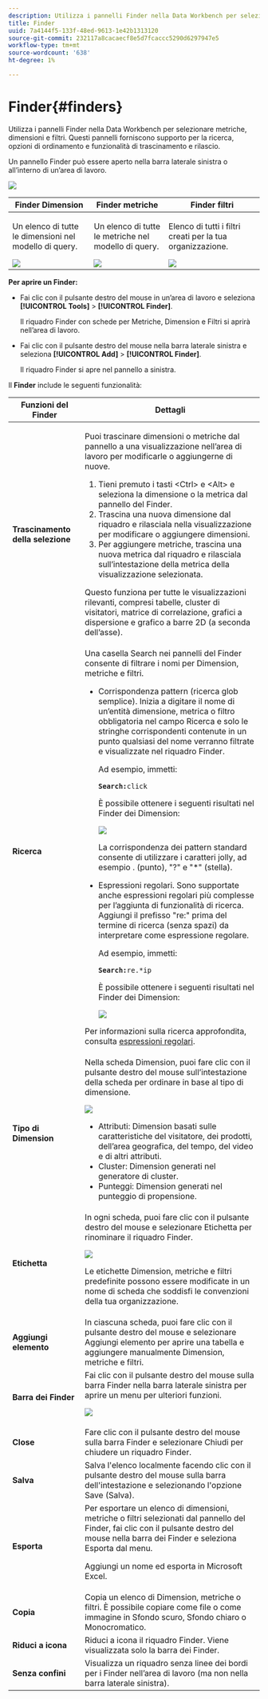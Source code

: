 ```yaml
---
description: Utilizza i pannelli Finder nella Data Workbench per selezionare metriche, dimensioni e filtri. Questi pannelli forniscono supporto per la ricerca, opzioni di ordinamento e funzionalità di trascinamento e rilascio.
title: Finder
uuid: 7a4144f5-133f-48ed-9613-1e42b1313120
source-git-commit: 232117a8cacaecf8e5d7fcaccc5290d6297947e5
workflow-type: tm+mt
source-wordcount: '638'
ht-degree: 1%

---
```



# Finder{#finders}

Utilizza i pannelli Finder nella Data Workbench per selezionare metriche, dimensioni e filtri. Questi pannelli forniscono supporto per la ricerca, opzioni di ordinamento e funzionalità di trascinamento e rilascio.

Un pannello Finder può essere aperto nella barra laterale sinistra o all’interno di un’area di lavoro.

![](assets/query_entity_panel_main.png)

<table id="table_3E43DBA0646842898F14F31374F9E39C"> 
 <thead> 
  <tr> 
   <th colname="col1" class="entry"> Finder Dimension </th> 
   <th colname="col2" class="entry"> Finder metriche </th> 
   <th colname="col3" class="entry"> Finder filtri </th> 
  </tr>
 </thead>
 <tbody> 
  <tr> 
   <td colname="col1"> <p>Un elenco di tutte le dimensioni nel modello di query. </p><img placement="break" id="image_D7D317D84C0843BE8D324E5B9F7AF20D" src="assets/query_entity_dim_panel.png" /> </td> 
   <td colname="col2"> <p>Un elenco di tutte le metriche nel modello di query. </p><img placement="break" id="image_04553B2F2C6A48FE897B4EFF002BED59" src="assets/query_entity_metric_panel.png" /> </td> 
   <td colname="col3"> <p>Elenco di tutti i filtri creati per la tua organizzazione. </p><img placement="break" id="image_920E72D795644634A82D1955CB64B355" src="assets/query_entity_filters_panel.png" /> </td> 
  </tr> 
 </tbody> 
</table>

**Per aprire un Finder:**

* Fai clic con il pulsante destro del mouse in un’area di lavoro e seleziona **[!UICONTROL Tools]** > **[!UICONTROL Finder]**.

   Il riquadro Finder con schede per Metriche, Dimension e Filtri si aprirà nell’area di lavoro.

* Fai clic con il pulsante destro del mouse nella barra laterale sinistra e seleziona **[!UICONTROL Add]** > **[!UICONTROL Finder]**.

   Il riquadro Finder si apre nel pannello a sinistra.

Il **Finder** include le seguenti funzionalità:

<table id="table_072047E919204577AE85789BAE0F4EE8"> 
 <thead> 
  <tr> 
   <th colname="col1" class="entry"> Funzioni del Finder </th> 
   <th colname="col2" class="entry"> Dettagli </th> 
  </tr>
 </thead>
 <tbody> 
  <tr> 
   <td colname="col1"><b>Trascinamento della selezione</b> </td> 
   <td colname="col2"> <p> Puoi trascinare dimensioni o metriche dal pannello a una visualizzazione nell’area di lavoro per modificarle o aggiungerne di nuove. </p> 
    <ol id="ol_612DC76EC04C4FCE938B20B388C43CE8"> 
     <li id="li_7F73B781141E4B8CAE9800F580F62E44">Tieni premuto i tasti <span class="uicontrol"> &lt;Ctrl&gt;</span> e <span class="uicontrol"> &lt;Alt&gt;</span> e seleziona la dimensione o la metrica dal pannello del Finder. </li> 
     <li id="li_631D57976F71415AA61F33EBBFDD128A">Trascina una nuova dimensione dal riquadro e rilasciala nella visualizzazione per modificare o aggiungere dimensioni. </li> 
     <li id="li_5329FB82225F46EBBE3A996A641058DE">Per aggiungere metriche, trascina una nuova metrica dal riquadro e rilasciala sull’intestazione della metrica della visualizzazione selezionata. </li> 
    </ol> <p>Questo funziona per tutte le visualizzazioni rilevanti, compresi tabelle, cluster di visitatori, matrice di correlazione, grafici a dispersione e grafico a barre 2D (a seconda dell’asse). </p> </td> 
  </tr> 
  <tr> 
   <td colname="col1"><b>Ricerca</b> </td> 
   <td colname="col2">Una casella <span class="uicontrol"> Search</span> nei pannelli del Finder consente di filtrare i nomi per Dimension, metriche e filtri. 
    <ul id="ul_0F6F377E9906472E99008EBE7483F689"> 
     <li id="li_75857895EDB045C8B2960393854B257D"> <p>Corrispondenza pattern (ricerca glob semplice). Inizia a digitare il nome di un’entità dimensione, metrica o filtro obbligatoria nel campo Ricerca e solo le stringhe corrispondenti contenute in un punto qualsiasi del nome verranno filtrate e visualizzate nel riquadro Finder. </p> <p>Ad esempio, immetti: </p> <code><b>Search:</b>click</code> <p>È possibile ottenere i seguenti risultati nel Finder dei Dimension: </p> <p><img placement="break" id="image_7CBAAABA92BB47658B7F9F5C0263CF20" src="assets/finders_glob_search.png" /> </p> <p>La corrispondenza dei pattern standard consente di utilizzare i caratteri jolly, ad esempio . (punto), "?" e "*" (stella). </p> </li> 
     <li id="li_044F9EC1399B44CD81E1852F85137704"> <p>Espressioni regolari. Sono supportate anche espressioni regolari più complesse per l’aggiunta di funzionalità di ricerca. Aggiungi il prefisso "re:" prima del termine di ricerca (senza spazi) da interpretare come espressione regolare. </p> <p>Ad esempio, immetti: </p> <code><b>Search:</b>re.*ip</code> <p>È possibile ottenere i seguenti risultati nel Finder dei Dimension: </p> <p><img placement="break" id="image_F47DB90B36504997AA1C509855B89A47" src="assets/finders_regex_search.png" /> </p> </li> 
    </ul> <p>Per informazioni sulla ricerca approfondita, consulta <a href="https://experienceleague.adobe.com/docs/data-workbench/using/dataset/c-reg-exp.html" format="http" scope="external"> espressioni regolari</a>. </p> </td> 
  </tr> 
  <tr> 
   <td colname="col1"><b>Tipo di Dimension</b> </td> 
   <td colname="col2">Nella scheda Dimension, puoi fare clic con il pulsante destro del mouse sull’intestazione della scheda per ordinare in base al tipo di dimensione. <p><img id="image_FB44D0F4D36B4AD7A6165E0432211AB6" placement="break" src="assets/query_entity_search_types.png" /> 
     <ul id="ul_D36B8474730F4859BC7AA015CC1B8EF0"> 
      <li id="li_4AE1D5699D0E45AF880A134F886B8B19">Attributi: Dimension basati sulle caratteristiche del visitatore, dei prodotti, dell’area geografica, del tempo, del video e di altri attributi. </li> 
      <li id="li_0B2A08F8CBE94356AC506F95DC268C47">Cluster: Dimension generati nel generatore di cluster. </li> 
      <li id="li_4BC3396A680B49A4B6BDAAD066826864">Punteggi: Dimension generati nel punteggio di propensione. </li> 
     </ul> </p> </td> 
  </tr> 
  <tr> 
   <td colname="col1"><b>Etichetta</b> </td> 
   <td colname="col2">In ogni scheda, puoi fare clic con il pulsante destro del mouse e selezionare <span class="uicontrol"> Etichetta</span> per rinominare il riquadro Finder. <p><img placement="break" id="image_F61C57F6548646069242DFB2490C67B9" src="assets/label_change.png" /> </p> <p>Le etichette Dimension, metriche e filtri predefinite possono essere modificate in un nome di scheda che soddisfi le convenzioni della tua organizzazione. </p> </td> 
  </tr> 
  <tr> 
   <td colname="col1"><b>Aggiungi elemento</b> </td> 
   <td colname="col2">In ciascuna scheda, puoi fare clic con il pulsante destro del mouse e selezionare <span class="uicontrol"> Aggiungi elemento</span> per aprire una tabella e aggiungere manualmente Dimension, metriche e filtri. </td> 
  </tr> 
  <tr> 
   <td colname="col1"><b>Barra dei Finder</b> </td> 
   <td colname="col2">Fai clic con il pulsante destro del mouse sulla barra <span class="uicontrol"> Finder</span> nella barra laterale sinistra per aprire un menu per ulteriori funzioni. <p><img placement="break" id="image_4DA4930294B84308A1E627C828C35663" src="assets/finders_menu.png" /> </p> </td> 
  </tr> 
  <tr> 
   <td colname="col1"><b>Close</b> </td> 
   <td colname="col2">Fare clic con il pulsante destro del mouse sulla barra <span class="uicontrol"> Finder</span> e selezionare <span class="uicontrol"> Chiudi</span> per chiudere un riquadro Finder. </td> 
  </tr> 
  <tr> 
   <td colname="col1"><b>Salva</b> </td> 
   <td colname="col2">Salva l'elenco localmente facendo clic con il pulsante destro del mouse sulla barra dell'intestazione e selezionando l'opzione <span class="uicontrol"> Save</span> (Salva). </td> 
  </tr> 
  <tr> 
   <td colname="col1"><b>Esporta</b> </td> 
   <td colname="col2">Per esportare un elenco di dimensioni, metriche o filtri selezionati dal pannello del Finder, fai clic con il pulsante destro del mouse nella barra dei Finder e seleziona <span class="uicontrol"> Esporta</span> dal menu. <p> Aggiungi un nome ed esporta in Microsoft Excel. </p> </td> 
  </tr> 
  <tr> 
   <td colname="col1"><b>Copia</b> </td> 
   <td colname="col2"> Copia un elenco di Dimension, metriche o filtri. È possibile copiare come file o come immagine in Sfondo scuro, Sfondo chiaro o Monocromatico. </td> 
  </tr> 
  <tr> 
   <td colname="col1"><b>Riduci a icona</b> </td> 
   <td colname="col2"> Riduci a icona il riquadro Finder. Viene visualizzata solo la barra dei Finder. </td> 
  </tr> 
  <tr> 
   <td colname="col1"><b>Senza confini</b> </td> 
   <td colname="col2"> Visualizza un riquadro senza linee dei bordi per i Finder nell’area di lavoro (ma non nella barra laterale sinistra). </td> 
  </tr> 
 </tbody> 
</table>

